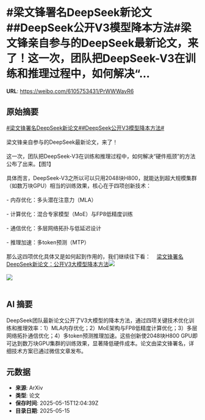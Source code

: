 # #梁文锋署名DeepSeek新论文##DeepSeek公开V3模型降本方法#梁文锋亲自参与的DeepSeek最新论文，来了！这一次，团队把DeepSeek-V3在训练和推理过程中，如何解决“...

**URL**: https://weibo.com/6105753431/PrWWWavR6

## 原始摘要

<a href="https://m.weibo.cn/search?containerid=231522type%3D1%26t%3D10%26q%3D%23%E6%A2%81%E6%96%87%E9%94%8B%E7%BD%B2%E5%90%8DDeepSeek%E6%96%B0%E8%AE%BA%E6%96%87%23&amp;extparam=%23%E6%A2%81%E6%96%87%E9%94%8B%E7%BD%B2%E5%90%8DDeepSeek%E6%96%B0%E8%AE%BA%E6%96%87%23" data-hide=""><span class="surl-text">#梁文锋署名DeepSeek新论文#</span></a><a href="https://m.weibo.cn/search?containerid=231522type%3D1%26t%3D10%26q%3D%23DeepSeek%E5%85%AC%E5%BC%80V3%E6%A8%A1%E5%9E%8B%E9%99%8D%E6%9C%AC%E6%96%B9%E6%B3%95%23&amp;extparam=%23DeepSeek%E5%85%AC%E5%BC%80V3%E6%A8%A1%E5%9E%8B%E9%99%8D%E6%9C%AC%E6%96%B9%E6%B3%95%23" data-hide=""><span class="surl-text">#DeepSeek公开V3模型降本方法#</span></a><br><br>梁文锋亲自参与的DeepSeek最新论文，来了！<br><br>这一次，团队把DeepSeek-V3在训练和推理过程中，如何解决“硬件瓶颈”的方法公布了出来。【图1】<br><br>具体而言，DeepSeek-V3之所以可以只用2048块H800，就能达到超大规模集群（如数万块GPU）相当的训练效果，核心在于四项创新技术：<br><br>- 内存优化：多头潜在注意力（MLA）<br><br>- 计算优化：混合专家模型（MoE）与FP8低精度训练<br><br>- 通信优化：多层网络拓扑与低延迟设计<br><br>- 推理加速：多token预测（MTP）<br><br>那么这四项优化具体又是如何起到作用的，我们继续往下看：<a href="https://weibo.cn/sinaurl?u=https%3A%2F%2Fmp.weixin.qq.com%2Fs%2F2Se7hnTnX8_SMTiiHYI03g" data-hide=""><span class="url-icon"><img style="width: 1rem;height: 1rem" src="https://h5.sinaimg.cn/upload/2015/09/25/3/timeline_card_small_web_default.png" referrerpolicy="no-referrer"></span><span class="surl-text">梁文锋署名DeepSeek新论文：公开V3大模型降本方法</span></a><img style="" src="https://tvax4.sinaimg.cn/large/006Fd7o3gy1i1gae211f2j30zk07t776.jpg" referrerpolicy="no-referrer"><br><br><img style="" src="https://tvax2.sinaimg.cn/large/006Fd7o3gy1i1gaez9e8aj30zk0jy4lg.jpg" referrerpolicy="no-referrer"><br><br>

## AI 摘要

DeepSeek团队最新论文公开了V3大模型的降本方法，通过四项关键技术优化训练和推理效率：1）MLA内存优化；2）MoE架构与FP8低精度计算优化；3）多层网络拓扑通信优化；4）多token预测推理加速。这些创新使2048块H800 GPU即可达到数万块GPU集群的训练效果，显著降低硬件成本。论文由梁文锋署名，详细技术方案已通过微信文章发布。

## 元数据

- **来源**: ArXiv
- **类型**: 论文
- **保存时间**: 2025-05-15T12:04:39Z
- **目录日期**: 2025-05-15
